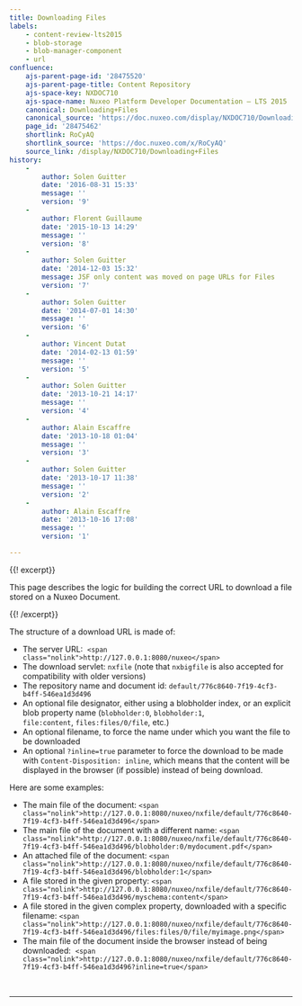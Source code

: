 ```yaml
---
title: Downloading Files
labels:
    - content-review-lts2015
    - blob-storage
    - blob-manager-component
    - url
confluence:
    ajs-parent-page-id: '28475520'
    ajs-parent-page-title: Content Repository
    ajs-space-key: NXDOC710
    ajs-space-name: Nuxeo Platform Developer Documentation — LTS 2015
    canonical: Downloading+Files
    canonical_source: 'https://doc.nuxeo.com/display/NXDOC710/Downloading+Files'
    page_id: '28475462'
    shortlink: RoCyAQ
    shortlink_source: 'https://doc.nuxeo.com/x/RoCyAQ'
    source_link: /display/NXDOC710/Downloading+Files
history:
    - 
        author: Solen Guitter
        date: '2016-08-31 15:33'
        message: ''
        version: '9'
    - 
        author: Florent Guillaume
        date: '2015-10-13 14:29'
        message: ''
        version: '8'
    - 
        author: Solen Guitter
        date: '2014-12-03 15:32'
        message: JSF only content was moved on page URLs for Files
        version: '7'
    - 
        author: Solen Guitter
        date: '2014-07-01 14:30'
        message: ''
        version: '6'
    - 
        author: Vincent Dutat
        date: '2014-02-13 01:59'
        message: ''
        version: '5'
    - 
        author: Solen Guitter
        date: '2013-10-21 14:17'
        message: ''
        version: '4'
    - 
        author: Alain Escaffre
        date: '2013-10-18 01:04'
        message: ''
        version: '3'
    - 
        author: Solen Guitter
        date: '2013-10-17 11:38'
        message: ''
        version: '2'
    - 
        author: Alain Escaffre
        date: '2013-10-16 17:08'
        message: ''
        version: '1'

---
```

{{! excerpt}}

This page describes the logic for building the correct URL to download a file stored on a Nuxeo Document.

{{! /excerpt}}

The structure of a download URL is made of:

*   The server URL:&nbsp; `<span class="nolink">http://127.0.0.1:8080/nuxeo</span>`
*   The download servlet:&nbsp;`nxfile`&nbsp;(note that `nxbigfile` is also accepted for compatibility with older versions)
*   The repository name and document id:&nbsp;`default/776c8640-7f19-4cf3-b4ff-546ea1d3d496`
*   An optional file designator, either using a blobholder index, or an explicit blob property name (`blobholder:0`, `blobholder:1`, `file:content`,&nbsp;`files:files/0/file`, etc.)
*   An optional filename, to force the name under which you want the file to be downloaded
*   An optional `?inline=true` parameter to force the download to be made with `Content-Disposition: inline`, which means that the content will be displayed in the browser (if possible) instead of being download.

Here are some examples:

*   The main file of the document:
    `<span class="nolink">http://127.0.0.1:8080/nuxeo/nxfile/default/776c8640-7f19-4cf3-b4ff-546ea1d3d496</span>`
*   The main file of the document with a different name:
    `<span class="nolink">http://127.0.0.1:8080/nuxeo/nxfile/default/776c8640-7f19-4cf3-b4ff-546ea1d3d496/blobholder:0/mydocument.pdf</span>`
*   An attached file of the document:
    `<span class="nolink">http://127.0.0.1:8080/nuxeo/nxfile/default/776c8640-7f19-4cf3-b4ff-546ea1d3d496/blobholder:1</span>`
*   A file stored in the given property:
    `<span class="nolink">http://127.0.0.1:8080/nuxeo/nxfile/default/776c8640-7f19-4cf3-b4ff-546ea1d3d496/myschema:content</span>`
*   A file stored in the given complex property, downloaded with a specific filename:
    `<span class="nolink">http://127.0.0.1:8080/nuxeo/nxfile/default/776c8640-7f19-4cf3-b4ff-546ea1d3d496/files:files/0/file/myimage.png</span>
    `
*   The main file of the document inside the browser instead of being downloaded:&nbsp;
    `<span class="nolink">http://127.0.0.1:8080/nuxeo/nxfile/default/776c8640-7f19-4cf3-b4ff-546ea1d3d496?inline=true</span>`

&nbsp;

* * *